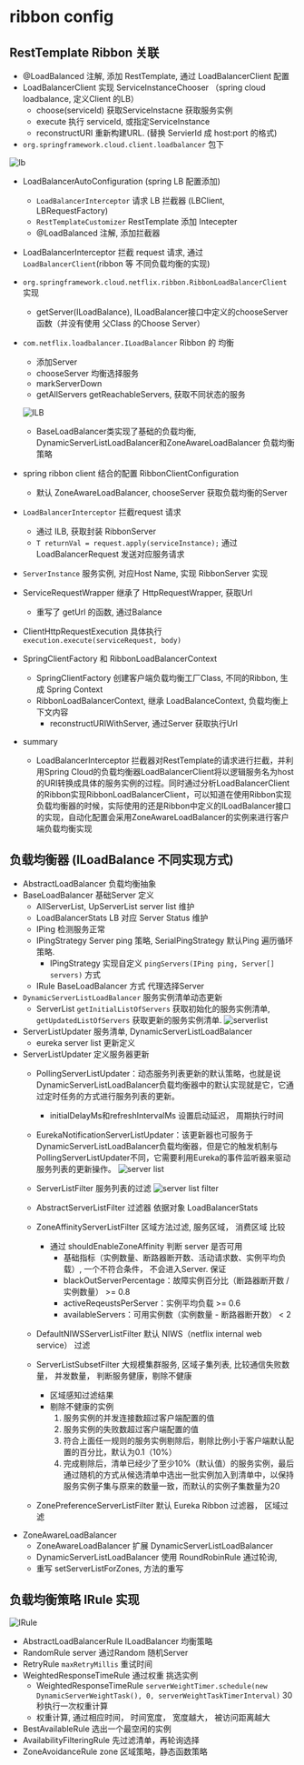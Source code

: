 # ribbon config

## RestTemplate Ribbon 关联

- @LoadBalanced 注解, 添加 RestTemplate, 通过 LoadBalancerClient 配置
- LoadBalancerClient 实现 ServiceInstanceChooser （spring cloud loadbalance, 定义Client 的LB）
  - choose(serviceId) 获取ServiceInstacne 获取服务实例
  - execute 执行 serviceId, 或指定ServiceInstance
  - reconstructURI 重新构建URL. (替换 ServierId 成 host:port 的格式)
- ```org.springframework.cloud.client.loadbalancer``` 包下

![lb](http://blog.didispace.com/assets/ribbon-code-1.png)

- LoadBalancerAutoConfiguration (spring LB 配置添加)
  - ```LoadBalancerInterceptor``` 请求 LB 拦截器 (LBClient, LBRequestFactory)
  - ```RestTemplateCustomizer``` RestTemplate 添加 Intecepter
  - @LoadBalanced 注解, 添加拦截器
- LoadBalancerInterceptor 拦截 request 请求, 通过 ```LoadBalancerClient```(ribbon 等 不同负载均衡的实现)
- ```org.springframework.cloud.netflix.ribbon.RibbonLoadBalancerClient``` 实现
  - getServer(ILoadBalance), ILoadBalancer接口中定义的chooseServer函数（并没有使用 父Class 的Choose Server）
- ```com.netflix.loadbalancer.ILoadBalancer``` Ribbon 的 均衡
  - 添加Server
  - chooseServer 均衡选择服务
  - markServerDown
  - getAllServers getReachableServers, 获取不同状态的服务

  ![ILB](http://blog.didispace.com/assets/ribbon-code-2.png)
  - BaseLoadBalancer类实现了基础的负载均衡, DynamicServerListLoadBalancer和ZoneAwareLoadBalancer 负载均衡策略
- spring ribbon client 结合的配置 RibbonClientConfiguration
  - 默认 ZoneAwareLoadBalancer, chooseServer 获取负载均衡的Server
- ```LoadBalancerInterceptor``` 拦截request 请求
  - 通过 ILB, 获取封装 RibbonServer
  - ```T returnVal = request.apply(serviceInstance);``` 通过 LoadBalancerRequest 发送对应服务请求
- ```ServerInstance``` 服务实例, 对应Host Name, 实现 RibbonServer 实现
- ServiceRequestWrapper 继承了 HttpRequestWrapper, 获取Url
  - 重写了 getUrl 的函数, 通过Balance
- ClientHttpRequestExecution 具体执行 ```execution.execute(serviceRequest, body)```
- SpringClientFactory 和 RibbonLoadBalancerContext
  - SpringClientFactory 创建客户端负载均衡工厂Class, 不同的Ribbon, 生成 Spring Context
  - RibbonLoadBalancerContext, 继承 LoadBalanceContext, 负载均衡上下文内容
    - reconstructURIWithServer, 通过Server 获取执行Url
- summary
  - LoadBalancerInterceptor 拦截器对RestTemplate的请求进行拦截，并利用Spring Cloud的负载均衡器LoadBalancerClient将以逻辑服务名为host的URI转换成具体的服务实例的过程。同时通过分析LoadBalancerClient的Ribbon实现RibbonLoadBalancerClient，可以知道在使用Ribbon实现负载均衡器的时候，实际使用的还是Ribbon中定义的ILoadBalancer接口的实现，自动化配置会采用ZoneAwareLoadBalancer的实例来进行客户端负载均衡实现

## 负载均衡器 (ILoadBalance 不同实现方式)

- AbstractLoadBalancer 负载均衡抽象
- BaseLoadBalancer 基础Server 定义
  - AllServerList, UpServerList server list 维护
  - LoadBalancerStats LB 对应 Server Status 维护
  - IPing 检测服务正常
  - IPingStrategy Server ping 策略, SerialPingStrategy 默认Ping 遍历循环策略.
    - IPingStrategy 实现自定义 ```pingServers(IPing ping, Server[] servers)``` 方式
  - IRule BaseLoadBalancer 方式 代理选择Server
- ```DynamicServerListLoadBalancer``` 服务实例清单动态更新
  - ServerList ```getInitialListOfServers``` 获取初始化的服务实例清单, ```getUpdatedListOfServers``` 获取更新的服务实例清单.
  ![serverlist](http://blog.didispace.com/assets/ribbon-code-3.png)
- ServerListUpdater 服务清单, DynamicServerListLoadBalancer
    - eureka server list 更新定义
- ServerListUpdater 定义服务器更新
  - PollingServerListUpdater：动态服务列表更新的默认策略，也就是说DynamicServerListLoadBalancer负载均衡器中的默认实现就是它，它通过定时任务的方式进行服务列表的更新。
    - initialDelayMs和refreshIntervalMs 设置启动延迟， 周期执行时间
  - EurekaNotificationServerListUpdater：该更新器也可服务于DynamicServerListLoadBalancer负载均衡器，但是它的触发机制与PollingServerListUpdater不同，它需要利用Eureka的事件监听器来驱动服务列表的更新操作。
  ![server list](http://blog.didispace.com/assets/ribbon-code-4.png)

  - ServerListFilter 服务列表的过滤
  ![server list filter](http://blog.didispace.com/assets/ribbon-code-6.png)
  - AbstractServerListFilter 过滤器 依据对象 LoadBalancerStats
  - ZoneAffinityServerListFilter 区域方法过滤, 服务区域， 消费区域 比较
    - 通过 shouldEnableZoneAffinity 判断 server 是否可用
      - 基础指标（实例数量、断路器断开数、活动请求数、实例平均负载）, 一个不符合条件， 不会进入Server. 保证
      - blackOutServerPercentage：故障实例百分比（断路器断开数 / 实例数量） >= 0.8
      - activeReqeustsPerServer：实例平均负载 >= 0.6
      - availableServers：可用实例数（实例数量 - 断路器断开数） < 2
  - DefaultNIWSServerListFilter 默认 NIWS（netflix internal web service） 过滤
  - ServerListSubsetFilter 大规模集群服务, 区域子集列表, 比较通信失败数量， 并发数量， 判断服务健康，剔除不健康
    - 区域感知过滤结果
    - 剔除不健康的实例
      1. 服务实例的并发连接数超过客户端配置的值
      1. 服务实例的失败数超过客户端配置的值
      1. 符合上面任一规则的服务实例剔除后，剔除比例小于客户端默认配置的百分比，默认为0.1（10%）
      1. 完成剔除后，清单已经少了至少10%（默认值）的服务实例，最后通过随机的方式从候选清单中选出一批实例加入到清单中，以保持服务实例子集与原来的数量一致，而默认的实例子集数量为20
  - ZonePreferenceServerListFilter 默认 Eureka Ribbon 过滤器， 区域过滤
- ZoneAwareLoadBalancer
  - ZoneAwareLoadBalancer 扩展 DynamicServerListLoadBalancer
  - DynamicServerListLoadBalancer 使用 RoundRobinRule 通过轮询,
  - 重写 setServerListForZones, 方法的重写

## 负载均衡策略 IRule 实现

![IRule](http://blog.didispace.com/assets/ribbon-code-5.png)

- AbstractLoadBalancerRule ILoadBalancer 均衡策略
- RandomRule server 通过Random 随机Server
- RetryRule ```maxRetryMillis``` 重试时间
- WeightedResponseTimeRule 通过权重 挑选实例
  - WeightedResponseTimeRule ```serverWeightTimer.schedule(new DynamicServerWeightTask(), 0, serverWeightTaskTimerInterval)``` 30 秒执行一次权重计算
  - 权重计算, 通过相应时间， 时间宽度， 宽度越大， 被访问距离越大
- BestAvailableRule 选出一个最空闲的实例
- AvailabilityFilteringRule 先过滤清单，再轮询选择
- ZoneAvoidanceRule zone 区域策略，静态函数策略
